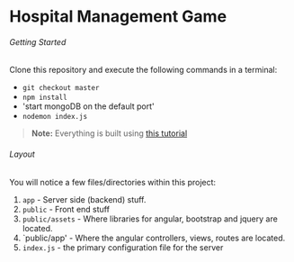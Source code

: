 # Hospital Management Game

###### Getting Started

Clone this repository and execute the following commands in a terminal:

* `git checkout master`
* `npm install`
* 'start mongoDB on the default port'
* `nodemon index.js`

> **Note:** Everything is built using [this tutorial](https://www.youtube.com/watch?v=-gd73iczlS8&list=PL3vQyqzqjZ637sWpKvniMCxdqZhnMJC1d)

###### Layout

You will notice a few files/directories within this project:

 1. `app` - Server side (backend) stuff.
 2. `public` - Front end stuff
 3. `public/assets` - Where libraries for angular, bootstrap and jquery are located.
 4. `public/app' - Where the angular controllers, views, routes are located.
 4.  `index.js` - the primary configuration file for the server

